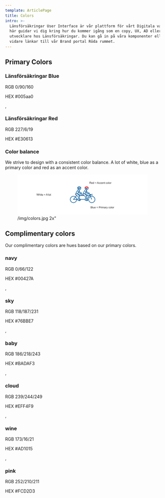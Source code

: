 ```yaml
---
template: ArticlePage
title: Colors
intro: >-
  Länsförsäkringar User Interface är vår plattform för vårt Digitala varumärke.
  här guidar vi dig kring hur du kommer igång som en copy, UX, AD eller frontend
  utvecklare hos Länsförsäkringar. Du kan gå in på våra komponenter eller hittar
  vidare länkar till vår Brand portal Röda rummet.
---
```

## Primary Colors

<div class="Colors"><article class="Colors__item Colors__primary" style="border-color:#005aa0"><div class="Colors__background" style="background-color:#005aa0"></div><h3 class="Colors__title">Länsförsäkringar Blue</h3><p class="Colors__text"><span>RGB<span> 0/90/160</p><p class="Colors__text"><span>HEX<span> #005aa0</p></article>,<article class="Colors__item Colors__primary" style="border-color:#E30613"><div class="Colors__background" style="background-color:#E30613"></div><h3 class="Colors__title">Länsförsäkringar Red</h3><p class="Colors__text"><span>RGB<span> 227/6/19</p><p class="Colors__text"><span>HEX<span> #E30613</p></article></div>

### Color balance

We strive to design with a consistent color balance. A lot of white, blue as a primary color and red as an accent color.

<figure class="Image Image__border"><img src="/img/colors.jpg" srcset="/img/colors.jpg 2x" alt="/img/colors.jpg 2x""><figcaption><div class="Image__caption">/img/colors.jpg 2x"</div></figcaption></figure>

## Complimentary colors

Our complimentary colors are hues based on our primary colors.

<div class="Colors"><article class="Colors__item Colors__complimentary" style="border-color:#00427A"><div class="Colors__background" style="background-color:#00427A"></div><h3 class="Colors__title">navy</h3><p class="Colors__text"><span>RGB<span> 0/66/122</p><p class="Colors__text"><span>HEX<span> #00427A</p></article>,<article class="Colors__item Colors__complimentary" style="border-color:#76BBE7"><div class="Colors__background" style="background-color:#76BBE7"></div><h3 class="Colors__title">sky</h3><p class="Colors__text"><span>RGB<span> 118/187/231</p><p class="Colors__text"><span>HEX<span> #76BBE7</p></article>,<article class="Colors__item Colors__complimentary" style="border-color:#BADAF3"><div class="Colors__background" style="background-color:#BADAF3"></div><h3 class="Colors__title">baby</h3><p class="Colors__text"><span>RGB<span> 186/218/243</p><p class="Colors__text"><span>HEX<span> #BADAF3</p></article>,<article class="Colors__item Colors__complimentary" style="border-color:#EFF4F9"><div class="Colors__background" style="background-color:#EFF4F9"></div><h3 class="Colors__title">cloud</h3><p class="Colors__text"><span>RGB<span> 239/244/249</p><p class="Colors__text"><span>HEX<span> #EFF4F9</p></article>,<article class="Colors__item Colors__complimentary" style="border-color:#AD1015"><div class="Colors__background" style="background-color:#AD1015"></div><h3 class="Colors__title">wine</h3><p class="Colors__text"><span>RGB<span> 173/16/21</p><p class="Colors__text"><span>HEX<span> #AD1015</p></article>,<article class="Colors__item Colors__complimentary" style="border-color:#FCD2D3"><div class="Colors__background" style="background-color:#FCD2D3"></div><h3 class="Colors__title">pink</h3><p class="Colors__text"><span>RGB<span> 252/210/211</p><p class="Colors__text"><span>HEX<span> #FCD2D3</p></article></div>
